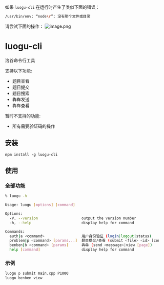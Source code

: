 如果 `luogu-cli` 在运行时产生了类似下面的错误：
```sh
/usr/bin/env: “node\r”: 没有那个文件或目录
```
请尝试下面的操作：
![image.png](https://i.loli.net/2021/02/27/odWZ5B8GsKLi91A.png)

# luogu-cli
洛谷命令行工具

支持以下功能:
- 题目查看
- 题目提交
- 题目搜索
- 犇犇发送
- 犇犇查看

暂时不支持的功能:
- 所有需要验证码的操作

## 安装

`npm install -g luogu-cli`

## 使用

### 全部功能

```sh
% luogu -h

Usage: luogu [options] [command]

Options:
  -V, --version                    output the version number
  -h, --help                       display help for command

Commands:
  auth|a <command>                 用户身份验证 (login|logout|status)
  problem|p <command> [params...]  题目提交/查看 (submit <file> <id> [contest id]|view <id>|search <keyword>)
  benben|b <command> [params]      犇犇 (send <message>|view [page])
  help [command]                   display help for command
```

### 示例
```sh
luogu p submit main.cpp P1000
luogu benben view
```
